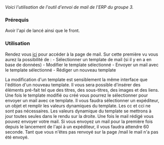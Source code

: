 *Voici l'utilisation de l'outil d'envoi de mail de l'ERP du groupe 3.*
### Prérequis
Avoir l'api de lancé ainsi que le front.
### Utilisation
Rendez vous [ici](http://localhost:4200/mail) pour accéder à la page de mail. Sur cette première vu vous aurez la possibilité de : 
	- Sélectionner un template de mail (si il y en a en base de données)
	- Modifier le template sélectionné
	- Envoyer un mail avec le template sélectionné
	- Rédiger un nouveau template

La modification d'un template est sensiblement la même interface que l'édition d'un nouveau template. Il vous sera possible d'insérer des éléments pré-fait tel que des titres, des sous-titres, des images et des liens.
Une fois le template modifié ou créé vous pourrez le sélectionner pour envoyer un mail avec ce template.
Il vous faudra sélectionner un expéditeur, un objet et remplir les valeurs dynamiques du template. Les cc et cci ne sont pas nécessaires.
Les valeurs dynamique du template se mettrons à jour toutes seules dans le rendu sur la droite.
Une fois le mail rédigé vous pouvez envoyer votre mail. Si vous envoyez un mail pour la première fois depuis le lancement de l'api à un expéditeur, il vous faudra attendre 60 seconde. Tant que vous n'êtes pas renvoyé sur la page /mail le mail n'a pas été envoyé.


